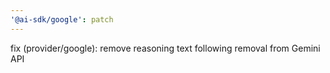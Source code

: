 ```yaml
---
'@ai-sdk/google': patch
---
```


fix (provider/google): remove reasoning text following removal from Gemini API
